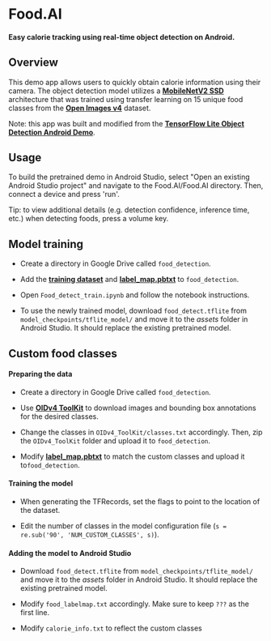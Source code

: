 # Food.AI
#### Easy calorie tracking using real-time object detection on Android.

<!-- TODO(b/124116863): Add app screenshot. -->

## Overview
This demo app allows users to quickly obtain calorie information using their camera. The object detection model utilizes a **[MobileNetV2 SSD](https://github.com/tensorflow/models/tree/master/research/object_detection)** architecture that was trained using transfer learning on 15 unique food classes from the **[Open Images v4](https://storage.googleapis.com/openimages/web/factsfigures_v4.html)** dataset.

Note: this app was built and modified from the **[TensorFlow Lite Object Detection Android Demo](https://github.com/tensorflow/examples/tree/d0046f3f18c66634395819a50ea6bda65f8bd0ac/lite/examples/object_detection/android)**.


## Usage
To build the pretrained demo in Android Studio, select "Open an existing Android Studio project" and navigate to the Food.AI/Food.AI directory. Then, connect a device and press 'run'. 

Tip: to view additional details (e.g. detection confidence, inference time, etc.) when detecting foods, press a volume key.


## Model training
* Create a directory in Google Drive called `food_detection`.

* Add the **[training dataset](https://drive.google.com/file/d/11WC6XPp4kHGN1vEzl_ZRnFla99pxIs33/view?usp=sharing)** and **[label_map.pbtxt](https://drive.google.com/file/d/1R5KhvedYJ_7SzHGugl-Qbff0Gh9JAEjU/view?usp=sharing)** to `food_detection`.

* Open `Food_detect_train.ipynb` and follow the notebook instructions.

* To use the newly trained model, download `food_detect.tflite` from `model_checkpoints/tflite_model/` and move it to the _assets_ folder in Android Studio. It should replace the existing pretrained model.

## Custom food classes
#### Preparing the data
* Create a directory in Google Drive called `food_detection`.

* Use **[OIDv4 ToolKit](https://github.com/EscVM/OIDv4_ToolKit)** to download images and bounding box annotations for the desired classes.

* Change the classes in `OIDv4_ToolKit/classes.txt` accordingly. Then, zip the `OIDv4_ToolKit` folder and upload it to `food_detection`.

* Modify **[label_map.pbtxt](https://github.com/tensorflow/models/blob/master/research/object_detection/data/kitti_label_map.pbtxt)** to match the custom classes and upload it to`food_detection`.

#### Training the model
* When generating the TFRecords, set the flags to point to the location of the dataset. 

* Edit the number of classes in the model configuration file (`s = re.sub('90', 'NUM_CUSTOM_CLASSES', s)`).

#### Adding the model to Android Studio
* Download `food_detect.tflite` from `model_checkpoints/tflite_model/` and move it to the _assets_ folder in Android Studio. It should replace the existing pretrained model.

* Modify `food_labelmap.txt` accordingly. Make sure to keep `???` as the first line.

* Modify `calorie_info.txt` to reflect the custom classes










